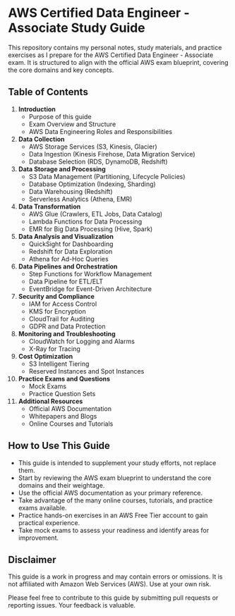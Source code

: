 # AWS Certified Data Engineer - Associate Study Guide 

This repository contains my personal notes, study materials, and practice exercises as I prepare for the AWS Certified Data Engineer - Associate exam. It is structured to align with the official AWS exam blueprint, covering the core domains and key concepts.

## Table of Contents

1. **Introduction**
    - Purpose of this guide
    - Exam Overview and Structure
    - AWS Data Engineering Roles and Responsibilities
2. **Data Collection**
    - AWS Storage Services (S3, Kinesis, Glacier)
    - Data Ingestion (Kinesis Firehose, Data Migration Service)
    - Database Selection (RDS, DynamoDB, Redshift)
3. **Data Storage and Processing**
    - S3 Data Management (Partitioning, Lifecycle Policies)
    - Database Optimization (Indexing, Sharding)
    - Data Warehousing (Redshift)
    - Serverless Analytics (Athena, EMR)
4. **Data Transformation**
    - AWS Glue (Crawlers, ETL Jobs, Data Catalog)
    - Lambda Functions for Data Processing
    - EMR for Big Data Processing (Hive, Spark)
5. **Data Analysis and Visualization**
    - QuickSight for Dashboarding
    - Redshift for Data Exploration
    - Athena for Ad-Hoc Queries
6. **Data Pipelines and Orchestration**
    - Step Functions for Workflow Management
    - Data Pipeline for ETL/ELT
    - EventBridge for Event-Driven Architecture
7. **Security and Compliance**
    - IAM for Access Control
    - KMS for Encryption
    - CloudTrail for Auditing
    - GDPR and Data Protection
8. **Monitoring and Troubleshooting**
    - CloudWatch for Logging and Alarms
    - X-Ray for Tracing
9. **Cost Optimization**
    - S3 Intelligent Tiering
    - Reserved Instances and Spot Instances
10. **Practice Exams and Questions**
    - Mock Exams
    - Practice Question Sets
11. **Additional Resources**
    - Official AWS Documentation
    - Whitepapers and Blogs
    - Online Courses and Tutorials

## How to Use This Guide

- This guide is intended to supplement your study efforts, not replace them. 
- Start by reviewing the AWS exam blueprint to understand the core domains and their weightage.
- Use the official AWS documentation as your primary reference.
- Take advantage of the many online courses, tutorials, and practice exams available.
- Practice hands-on exercises in an AWS Free Tier account to gain practical experience.
- Take mock exams to assess your readiness and identify areas for improvement.

## Disclaimer

This guide is a work in progress and may contain errors or omissions. It is not affiliated with Amazon Web Services (AWS). Use at your own risk.

Please feel free to contribute to this guide by submitting pull requests or reporting issues. Your feedback is valuable.
